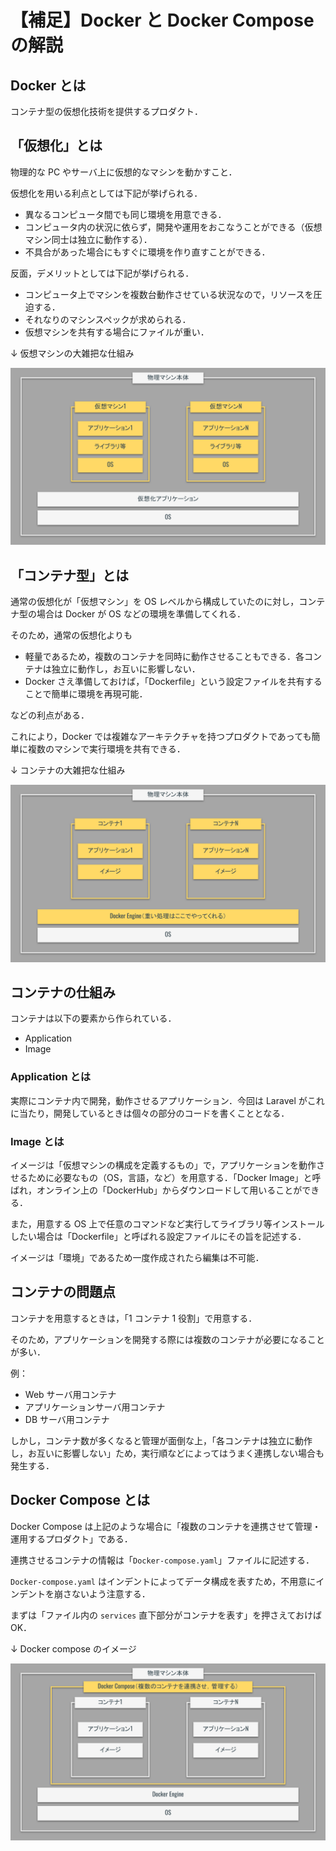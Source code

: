 # 【補足】Docker と Docker Compose の解説

## Docker とは

コンテナ型の仮想化技術を提供するプロダクト．

## 「仮想化」とは

物理的な PC やサーバ上に仮想的なマシンを動かすこと．

仮想化を用いる利点としては下記が挙げられる．

- 異なるコンピュータ間でも同じ環境を用意できる．
- コンピュータ内の状況に依らず，開発や運用をおこなうことができる（仮想マシン同士は独立に動作する）．
- 不具合があった場合にもすぐに環境を作り直すことができる．

反面，デメリットとしては下記が挙げられる．

- コンピュータ上でマシンを複数台動作させている状況なので，リソースを圧迫する．
- それなりのマシンスペックが求められる．
- 仮想マシンを共有する場合にファイルが重い．

↓ 仮想マシンの大雑把な仕組み

![仮想マシンの大雑把な仕組み](./img/docker_vm.svg)

## 「コンテナ型」とは

通常の仮想化が「仮想マシン」を OS レベルから構成していたのに対し，コンテナ型の場合は Docker が OS などの環境を準備してくれる．

そのため，通常の仮想化よりも

- 軽量であるため，複数のコンテナを同時に動作させることもできる．各コンテナは独立に動作し，お互いに影響しない．
- Docker さえ準備しておけば，「Dockerfile」という設定ファイルを共有することで簡単に環境を再現可能．

などの利点がある．

これにより，Docker では複雑なアーキテクチャを持つプロダクトであっても簡単に複数のマシンで実行環境を共有できる．

↓ コンテナの大雑把な仕組み

![コンテナの大雑把な仕組み](./img/docker_container.svg)

## コンテナの仕組み

コンテナは以下の要素から作られている．

- Application
- Image

### Application とは

実際にコンテナ内で開発，動作させるアプリケーション．今回は Laravel がこれに当たり，開発しているときは個々の部分のコードを書くこととなる．

### Image とは

イメージは「仮想マシンの構成を定義するもの」で，アプリケーションを動作させるために必要なもの（OS，言語，など）を用意する．「Docker Image」と呼ばれ，オンライン上の「DockerHub」からダウンロードして用いることができる．

また，用意する OS 上で任意のコマンドなど実行してライブラリ等インストールしたい場合は「Dockerfile」と呼ばれる設定ファイルにその旨を記述する．

イメージは「環境」であるため一度作成されたら編集は不可能．

## コンテナの問題点

コンテナを用意するときは，「1 コンテナ 1 役割」で用意する．

そのため，アプリケーションを開発する際には複数のコンテナが必要になることが多い．

例：

- Web サーバ用コンテナ
- アプリケーションサーバ用コンテナ
- DB サーバ用コンテナ

しかし，コンテナ数が多くなると管理が面倒な上，「各コンテナは独立に動作し，お互いに影響しない」ため，実行順などによってはうまく連携しない場合も発生する．

## Docker Compose とは

Docker Compose は上記のような場合に「複数のコンテナを連携させて管理・運用するプロダクト」である．

連携させるコンテナの情報は「`Docker-compose.yaml`」ファイルに記述する．

`Docker-compose.yaml` はインデントによってデータ構成を表すため，不用意にインデントを崩さないよう注意する．

まずは「ファイル内の `services` 直下部分がコンテナを表す」を押さえておけば OK．

↓ Docker compose のイメージ

![Docker Composeのイメージ](./img/docker_docker-conpose.svg)
